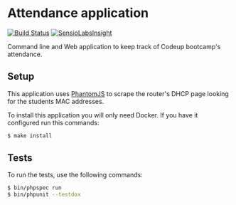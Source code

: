 # Attendance application

[![Build Status](https://travis-ci.org/MontealegreLuis/attendance.svg?branch=master)](https://travis-ci.org/MontealegreLuis/attendance)
[![SensioLabsInsight](https://insight.sensiolabs.com/projects/d8b0ab6c-fd8b-47d2-b042-441ef0416552/mini.png)](https://insight.sensiolabs.com/projects/d8b0ab6c-fd8b-47d2-b042-441ef0416552)

Command line and Web application to keep track of Codeup bootcamp's attendance.

## Setup

This application uses [PhantomJS][1] to scrape the router's DHCP page looking
for the students MAC addresses.

To install this application you will only need Docker. If you have it
configured run this commands:

```bash
$ make install
```

## Tests

To run the tests, use the following commands:

```bash
$ bin/phpspec run
$ bin/phpunit --testdox
```

[1]: http://phantomjs.org/download.html

